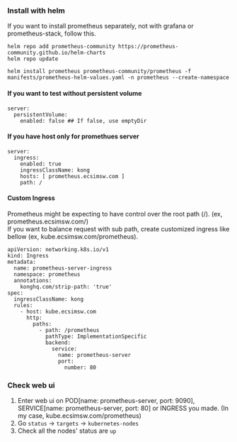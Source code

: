 ### Install with helm

If you want to install prometheus separately, not with grafana or prometheus-stack, follow this.

```
helm repo add prometheus-community https://prometheus-community.github.io/helm-charts
helm repo update

helm install prometheus prometheus-community/prometheus -f manifests/prometheus-helm-values.yaml -n prometheus --create-namespace
```

#### If you want to test without persistent volume
```
server:
  persistentVolume:
    enabled: false ## If false, use emptyDir
```

#### If you have host only for promethues server
```
server:
  ingress: 
    enabled: true
    ingressClassName: kong
    hosts: [ prometheus.ecsimsw.com ] 
    path: /
```

#### Custom Ingress

Prometheus might be expecting to have control over the root path (/). (ex, prometheus.ecsimsw.com/)        
If you want to balance request with sub path, create customized ingress like bellow (ex, kube.ecsimsw.com/prometheus). 

```
apiVersion: networking.k8s.io/v1
kind: Ingress
metadata:
  name: prometheus-server-ingress
  namespace: prometheus
  annotations:
    konghq.com/strip-path: 'true'
spec:
  ingressClassName: kong
  rules:
    - host: kube.ecsimsw.com
      http:
        paths:
          - path: /prometheus
            pathType: ImplementationSpecific
            backend:
              service:
                name: prometheus-server
                port:
                  number: 80
```

### Check web ui
1. Enter web ui on POD[name: prometheus-server, port: 9090], SERVICE[name: prometheus-server, port: 80] or INGRESS you made. (In my case, kube.ecsimsw.com/prometheus)
2. Go `status` -> `targets` -> `kubernetes-nodes` 
3. Check all the nodes' status are `up`

